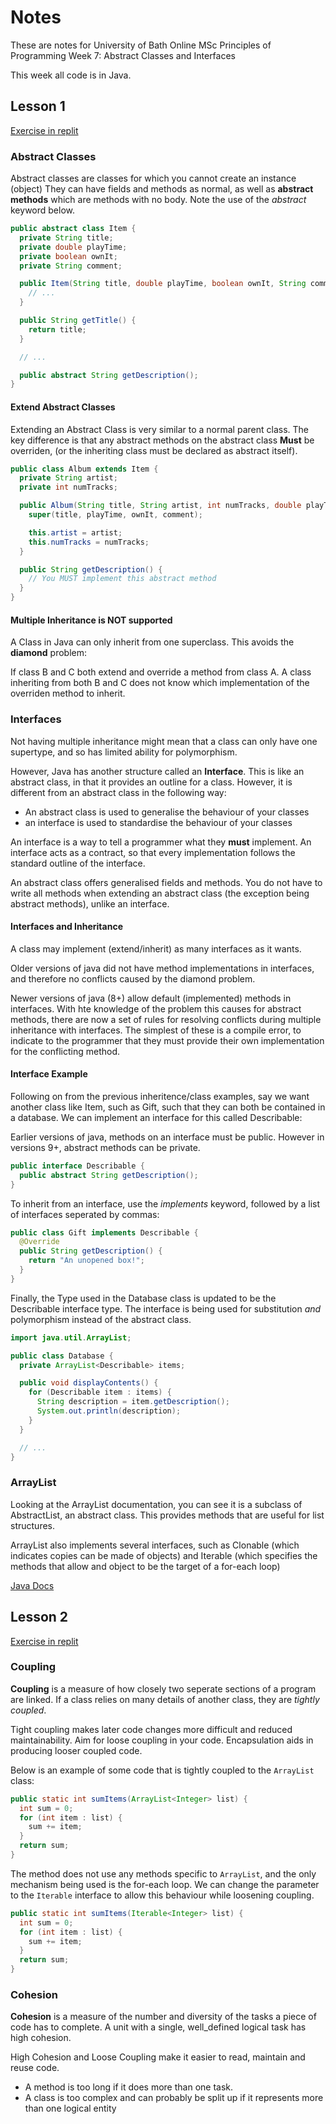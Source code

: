 # Notes

These are notes for University of Bath Online MSc Principles of Programming Week 7:
Abstract Classes and Interfaces

This week all code is in Java.

## Lesson 1

[Exercise in replit](https://replit.com/@rej696/Week7Exercise1#Main.java)

### Abstract Classes

Abstract classes are classes for which you cannot create an instance (object)
They can have fields and methods as normal, as well as __abstract methods__
which are methods with no body.  Note the use of the _abstract_ keyword below.

```java
public abstract class Item {
  private String title;
  private double playTime;
  private boolean ownIt;
  private String comment;

  public Item(String title, double playTime, boolean ownIt, String comment) {
    // ...
  }

  public String getTitle() {
    return title;
  }

  // ...

  public abstract String getDescription();
}
```

#### Extend Abstract Classes
Extending an Abstract Class is very similar to a normal parent class. The key
difference is that any abstract methods on the abstract class __Must__ be
overriden, (or the inheriting class must be declared as abstract itself).

```java
public class Album extends Item {
  private String artist;
  private int numTracks;

  public Album(String title, String artist, int numTracks, double playTime, boolean ownIt, String comment) {
    super(title, playTime, ownIt, comment);

    this.artist = artist;
    this.numTracks = numTracks;
  }

  public String getDescription() {
    // You MUST implement this abstract method
  }
}
```

#### Multiple Inheritance is NOT supported
A Class in Java can only inherit from one superclass. This avoids the
__diamond__ problem:

If class B and C both extend and override a method from class A. A class
inheriting from both B and C does not know which implementation of the overriden
method to inherit.

### Interfaces
Not having multiple inheritance might mean that a class can only have one
supertype, and so has limited ability for polymorphism.

However, Java has another structure called an __Interface__. This is like an
abstract class, in that it provides an outline for a class. However, it is
different from an abstract class in the following way:

- An abstract class is used to generalise the behaviour of your classes
- an interface is used to standardise the behaviour of your classes

An interface is a way to tell a programmer what they __must__ implement.  An
interface acts as a contract, so that every implementation follows the standard
outline of the interface.

An abstract class offers generalised fields and methods. You do not have to
write all methods when extending an abstract class (the exception being abstract
methods), unlike an interface.

#### Interfaces and Inheritance
A class may implement (extend/inherit) as many interfaces as it wants.

Older versions of java did not have method implementations in interfaces, and
therefore no conflicts caused by the diamond problem.

Newer versions of java (8+) allow default (implemented) methods in interfaces.
With hte knowledge of the problem this causes for abstract methods, there are
now a set of rules for resolving conflicts during multiple inheritance with
interfaces. The simplest of these is a compile error, to indicate to the
programmer that they must provide their own implementation for the conflicting
method.

#### Interface Example
Following on from the previous inheritence/class examples, say we want another
class like Item, such as Gift, such that they can both be contained in a
database. We can implement an interface for this called Describable:

Earlier versions of java, methods on an interface must be public. However in
versions 9+, abstract methods can be private.

```java
public interface Describable {
  public abstract String getDescription();
}
```

To inherit from an interface, use the _implements_ keyword, followed by a list
of interfaces seperated by commas:
```java
public class Gift implements Describable {
  @Override
  public String getDescription() {
    return "An unopened box!";
  }
}
```

Finally, the Type used in the Database class is updated to be the Describable
interface type. The interface is being used for substitution _and_ polymorphism
instead of the abstract class.
```java
import java.util.ArrayList;

public class Database {
  private ArrayList<Describable> items;

  public void displayContents() {
    for (Describable item : items) {
      String description = item.getDescription();
      System.out.println(description);
    }
  }

  // ...
}
```

### ArrayList
Looking at the ArrayList documentation, you can see it is a subclass of
AbstractList, an abstract class. This provides methods that are useful for list
structures.

ArrayList also implements several interfaces, such as Clonable (which indicates
copies can be made of objects) and Iterable (which specifies the methods that
allow and object to be the target of a for-each loop)

[Java Docs](https://docs.oracle.com/en/java/javase/11/)


## Lesson 2

[Exercise in replit](https://replit.com/@rej696/Week7Exercise2#Main.java)

### Coupling
__Coupling__ is a measure of how closely two seperate sections of a program are
linked. If a class relies on many details of another class, they are _tightly
coupled_.

Tight coupling makes later code changes more difficult and reduced
maintainability. Aim for loose coupling in your code. Encapsulation aids in
producing looser coupled code.


Below is an example of some code that is tightly coupled to the `ArrayList` class:
```java
public static int sumItems(ArrayList<Integer> list) {
  int sum = 0;
  for (int item : list) {
    sum += item;
  }
  return sum;
}
```

The method does not use any methods specific to `ArrayList`, and the only
mechanism being used is the for-each loop. We can change the parameter to the
`Iterable` interface to allow this behaviour while loosening coupling.

```java
public static int sumItems(Iterable<Integer> list) {
  int sum = 0;
  for (int item : list) {
    sum += item;
  }
  return sum;
}
```

### Cohesion
__Cohesion__ is a measure of the number and diversity of the tasks a piece of
code has to complete. A unit with a single, well_defined logical task has high
cohesion.

High Cohesion and Loose Coupling make it easier to read, maintain and reuse code.

- A method is too long if it does more than one task.
- A class is too complex and can probably be split up if it represents more than
  one logical entity
